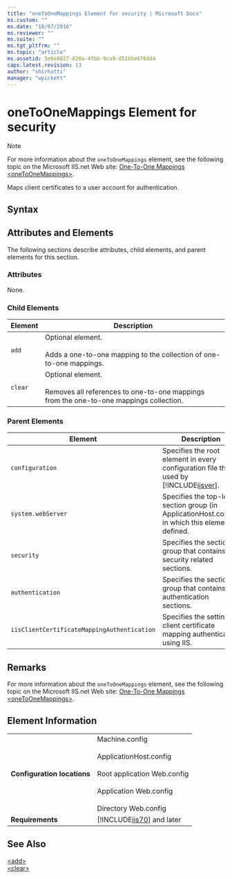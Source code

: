 ```yaml
---
title: "oneToOneMappings Element for security | Microsoft Docs"
ms.custom: ""
ms.date: "10/07/2016"
ms.reviewer: ""
ms.suite: ""
ms.tgt_pltfrm: ""
ms.topic: "article"
ms.assetid: 5e6e8827-820a-4fbb-9ca9-d51b5e6f64d4
caps.latest.revision: 13
author: "shirhatti"
manager: "wpickett"
---
```

# oneToOneMappings Element for security
> [!NOTE]
>  For more information about the `oneToOneMappings` element, see the following topic on the Microsoft IIS.net Web site: [One-To-One Mappings \<oneToOneMappings>](http://www.iis.net/ConfigReference/system.webServer/security/authentication/iisClientCertificateMappingAuthentication/oneToOneMappings).  
  
 Maps client certificates to a user account for authentication.  
  
## Syntax  
  
## Attributes and Elements  
 The following sections describe attributes, child elements, and parent elements for this section.  
  
### Attributes  
 None.  
  
### Child Elements  
  
|Element|Description|  
|-------------|-----------------|  
|`add`|Optional element.<br /><br /> Adds a one-to-one mapping to the collection of one-to-one mappings.|  
|`clear`|Optional element.<br /><br /> Removes all references to one-to-one mappings from the one-to-one mappings collection.|  
  
### Parent Elements  
  
|Element|Description|  
|-------------|-----------------|  
|`configuration`|Specifies the root element in every configuration file that is used by [!INCLUDE[iisver](../../reference/admin/includes/iisver-md.md)].|  
|`system.webServer`|Specifies the top-level section group (in ApplicationHost.config) in which this element is defined.|  
|`security`|Specifies the section group that contains security related sections.|  
|`authentication`|Specifies the section group that contains authentication sections.|  
|`iisClientCertificateMappingAuthentication`|Specifies the settings client certificate mapping authentication using IIS.|  
  
## Remarks  
 For more information about the `oneToOneMappings` element, see the following topic on the Microsoft IIS.net Web site: [One-To-One Mappings \<oneToOneMappings>](http://www.iis.net/ConfigReference/system.webServer/security/authentication/iisClientCertificateMappingAuthentication/oneToOneMappings).  
  
## Element Information  
  
|||  
|-|-|  
|**Configuration locations**|Machine.config<br /><br /> ApplicationHost.config<br /><br /> Root application Web.config<br /><br /> Application Web.config<br /><br /> Directory Web.config|  
|**Requirements**|[!INCLUDE[iis70](../../reference/admin/includes/iis70-md.md)] and later|  
  
## See Also  
 [\<add>](../../reference/admin/add-element-for-onetoonemappings-for-iisclientcertificatemappingauthentication.md)   
 [\<clear>](../../reference/admin/clear-element-for-onetoonemappings.md)